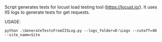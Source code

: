 Script generates tests for locust load testing tool (https://locust.io/). It uses IIS logs to generate tests for get requests.

USAGE:
    
    python .\GenerateTestsFromIISLog.py --logs_folder=D:\Logs --cutoff=40 --site_name=Site


